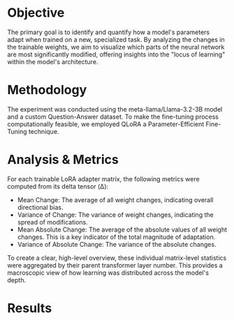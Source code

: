 # Objective
The primary goal is to identify and quantify how a model's parameters adapt when trained on a new, specialized task. By analyzing the changes in the trainable weights, we aim to visualize which parts of the neural network are most significantly modified, offering insights into the "locus of learning" within the model's architecture.

# Methodology
The experiment was conducted using the meta-llama/Llama-3.2-3B model and a custom Question-Answer dataset. To make the fine-tuning process computationally feasible, we employed QLoRA a Parameter-Efficient Fine-Tuning  technique.

# Analysis & Metrics
For each trainable LoRA adapter matrix, the following metrics were computed from its delta tensor (Δ):
- Mean Change: The average of all weight changes, indicating overall directional bias.
- Variance of Change: The variance of weight changes, indicating the spread of modifications.
- Mean Absolute Change: The average of the absolute values of all weight changes. This is a key indicator of the total magnitude of adaptation.
- Variance of Absolute Change: The variance of the absolute changes.


To create a clear, high-level overview, these individual matrix-level statistics were aggregated by their parent transformer layer number. This provides a macroscopic view of how learning was distributed across the model's depth.

# Results
